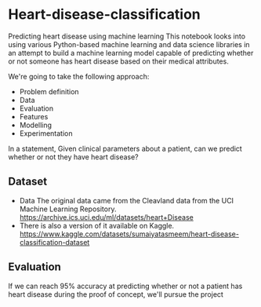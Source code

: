 # Heart-disease-classification

Predicting heart disease using machine learning This notebook looks into using various Python-based machine learning and data science libraries in an attempt to build a machine learning model capable of predicting whether or not someone has heart disease based on their medical attributes.

We're going to take the following approach:
* Problem definition 
* Data 
* Evaluation 
* Features 
* Modelling 
* Experimentation

In a statement, Given clinical parameters about a patient, can we predict whether or not they have heart disease?

## Dataset
* Data The original data came from the Cleavland data from the UCI Machine Learning Repository. https://archive.ics.uci.edu/ml/datasets/heart+Disease
* There is also a version of it available on Kaggle. https://www.kaggle.com/datasets/sumaiyatasmeem/heart-disease-classification-dataset

## Evaluation 
If we can reach 95% accuracy at predicting whether or not a patient has heart disease during the proof of concept, we'll pursue the project
